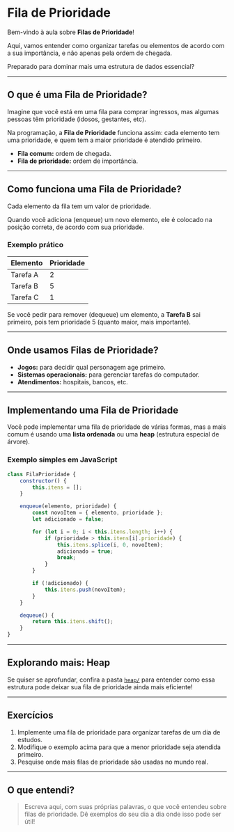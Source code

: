 # Fila de Prioridade

Bem-vindo à aula sobre **Filas de Prioridade**!

Aqui, vamos entender como organizar tarefas ou elementos de acordo com a sua importância, e não apenas pela ordem de chegada.

Preparado para dominar mais uma estrutura de dados essencial?

---

## O que é uma Fila de Prioridade?

Imagine que você está em uma fila para comprar ingressos, mas algumas pessoas têm prioridade (idosos, gestantes, etc).

Na programação, a **Fila de Prioridade** funciona assim: cada elemento tem uma prioridade, e quem tem a maior prioridade é atendido primeiro.

- **Fila comum:** ordem de chegada.
- **Fila de prioridade:** ordem de importância.

---

## Como funciona uma Fila de Prioridade?

Cada elemento da fila tem um valor de prioridade.

Quando você adiciona (enqueue) um novo elemento, ele é colocado na posição correta, de acordo com sua prioridade.

### Exemplo prático

| Elemento | Prioridade |
|----------|------------|
| Tarefa A |     2      |
| Tarefa B |     5      |
| Tarefa C |     1      |

Se você pedir para remover (dequeue) um elemento, a **Tarefa B** sai primeiro, pois tem prioridade 5 (quanto maior, mais importante).

---

## Onde usamos Filas de Prioridade?

- **Jogos:** para decidir qual personagem age primeiro.
- **Sistemas operacionais:** para gerenciar tarefas do computador.
- **Atendimentos:** hospitais, bancos, etc.

---

## Implementando uma Fila de Prioridade

Você pode implementar uma fila de prioridade de várias formas, mas a mais comum é usando uma **lista ordenada** ou uma **heap** (estrutura especial de árvore).

### Exemplo simples em JavaScript

```js
class FilaPrioridade {
    constructor() {
        this.itens = [];
    }

    enqueue(elemento, prioridade) {
        const novoItem = { elemento, prioridade };
        let adicionado = false;

        for (let i = 0; i < this.itens.length; i++) {
            if (prioridade > this.itens[i].prioridade) {
                this.itens.splice(i, 0, novoItem);
                adicionado = true;
                break;
            }
        }

        if (!adicionado) {
            this.itens.push(novoItem);
        }
    }

    dequeue() {
        return this.itens.shift();
    }
}
```

---

## Explorando mais: Heap

Se quiser se aprofundar, confira a pasta [`heap/`](./heap/README.md) para entender como essa estrutura pode deixar sua fila de prioridade ainda mais eficiente!

---

## Exercícios

1. Implemente uma fila de prioridade para organizar tarefas de um dia de estudos.
2. Modifique o exemplo acima para que a menor prioridade seja atendida primeiro.
3. Pesquise onde mais filas de prioridade são usadas no mundo real.

---

## O que entendi?

> Escreva aqui, com suas próprias palavras, o que você entendeu sobre filas de prioridade. Dê exemplos do seu dia a dia onde isso pode ser útil!
